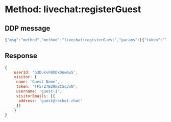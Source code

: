 # Method: livechat:registerGuest

## DDP message

```javascript
{"msg":"method","method":"livechat:registerGuest","params":[{"token":"TF5rZ7BZ9mZCSq3xN","name":"Guest Name","email":"guest@rocket.chat","department":"3jMKjTQJxCDxwxxtx"}],"id":"5"}
```

## Response

```javascript
{
    userId: 'G3DukvFBhDkDnw6uS',
    visitor: {
     name: 'Guest Name',
     token: 'TF5rZ7BZ9mZCSq3xN',
     username: 'guest-1',
     visitorEmails: [{
      address: 'guest@rocket.chat'
     }]
    }
}
```

